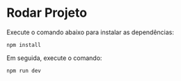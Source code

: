 # Rodar Projeto

Execute o comando abaixo para instalar as dependências:

    npm install

Em seguida, execute o comando:
    
    npm run dev
